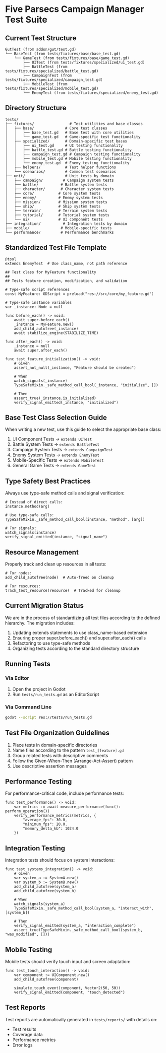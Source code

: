 # Five Parsecs Campaign Manager Test Suite

## Current Test Structure

```
GutTest (from addon/gut/test.gd)
└── BaseTest (from tests/fixtures/base/base_test.gd)
    └── GameTest (from tests/fixtures/base/game_test.gd)
        ├── UITest (from tests/fixtures/specialized/ui_test.gd)
        ├── BattleTest (from tests/fixtures/specialized/battle_test.gd)
        ├── CampaignTest (from tests/fixtures/specialized/campaign_test.gd)
        ├── MobileTest (from tests/fixtures/specialized/mobile_test.gd)
        └── EnemyTest (from tests/fixtures/specialized/enemy_test.gd)
```

## Directory Structure

```
tests/
├── fixtures/                # Test utilities and base classes
│   ├── base/              # Core test classes
│   │   ├── base_test.gd   # Base test with core utilities
│   │   └── game_test.gd   # Game-specific test functionality
│   ├── specialized/       # Domain-specific test bases
│   │   ├── ui_test.gd     # UI testing functionality
│   │   ├── battle_test.gd # Battle testing functionality
│   │   ├── campaign_test.gd # Campaign testing functionality
│   │   ├── mobile_test.gd # Mobile testing functionality
│   │   └── enemy_test.gd  # Enemy testing functionality
│   ├── helpers/           # Test helper functions
│   └── scenarios/         # Common test scenarios
├── unit/                  # Unit tests by domain
│   ├── campaign/         # Campaign system tests
│   ├── battle/          # Battle system tests
│   ├── character/       # Character system tests
│   ├── core/           # Core system tests
│   ├── enemy/          # Enemy system tests
│   ├── mission/        # Mission system tests
│   ├── ship/           # Ship system tests
│   ├── terrain/        # Terrain system tests
│   ├── tutorial/       # Tutorial system tests
│   └── ui/             # UI component tests
├── integration/          # Integration tests by domain
├── mobile/              # Mobile-specific tests
└── performance/         # Performance benchmarks
```

## Standardized Test File Template

```gdscript
@tool
extends EnemyTest  # Use class_name, not path reference

## Test class for MyFeature functionality
##
## Tests feature creation, modification, and validation

# Type-safe script references
const MyFeature: GDScript = preload("res://src/core/my_feature.gd")

# Type-safe instance variables
var _instance: Node = null

func before_each() -> void:
    await super.before_each()
    _instance = MyFeature.new()
    add_child_autofree(_instance)
    await stabilize_engine(STABILIZE_TIME)

func after_each() -> void:
    _instance = null
    await super.after_each()

func test_feature_initialization() -> void:
    # Given
    assert_not_null(_instance, "Feature should be created")
    
    # When
    watch_signals(_instance)
    TypeSafeMixin._safe_method_call_bool(_instance, "initialize", [])
    
    # Then
    assert_true(_instance.is_initialized)
    verify_signal_emitted(_instance, "initialized")
```

## Base Test Class Selection Guide

When writing a new test, use this guide to select the appropriate base class:

1. UI Component Tests → `extends UITest`
2. Battle System Tests → `extends BattleTest`
3. Campaign System Tests → `extends CampaignTest`
4. Enemy System Tests → `extends EnemyTest`
5. Mobile-Specific Tests → `extends MobileTest`
6. General Game Tests → `extends GameTest`

## Type Safety Best Practices

Always use type-safe method calls and signal verification:

```gdscript
# Instead of direct calls:
instance.method(arg)

# Use type-safe calls:
TypeSafeMixin._safe_method_call_bool(instance, "method", [arg])

# For signals:
watch_signals(instance)
verify_signal_emitted(instance, "signal_name")
```

## Resource Management

Properly track and clean up resources in all tests:

```gdscript
# For nodes:
add_child_autofree(node)  # Auto-freed on cleanup

# For resources:
track_test_resource(resource)  # Tracked for cleanup
```

## Current Migration Status

We are in the process of standardizing all test files according to the defined hierarchy. The migration includes:

1. Updating extends statements to use class_name-based extension
2. Ensuring proper super.before_each() and super.after_each() calls
3. Refactoring to use type-safe methods
4. Organizing tests according to the standard directory structure

## Running Tests

### Via Editor
1. Open the project in Godot
2. Run `tests/run_tests.gd` as an EditorScript

### Via Command Line
```bash
godot --script res://tests/run_tests.gd
```

## Test File Organization Guidelines

1. Place tests in domain-specific directories
2. Name files according to the pattern `test_[feature].gd`
3. Group related tests with descriptive comments
4. Follow the Given-When-Then (Arrange-Act-Assert) pattern
5. Use descriptive assertion messages

## Performance Testing

For performance-critical code, include performance tests:

```gdscript
func test_performance() -> void:
    var metrics := await measure_performance(func(): perform_operation())
    verify_performance_metrics(metrics, {
        "average_fps": 30.0,
        "minimum_fps": 20.0,
        "memory_delta_kb": 1024.0
    })
```

## Integration Testing

Integration tests should focus on system interactions:

```gdscript
func test_systems_integration() -> void:
    # Given
    var system_a := SystemA.new()
    var system_b := SystemB.new()
    add_child_autofree(system_a)
    add_child_autofree(system_b)
    
    # When
    watch_signals(system_a)
    TypeSafeMixin._safe_method_call_bool(system_a, "interact_with", [system_b])
    
    # Then
    verify_signal_emitted(system_a, "interaction_complete")
    assert_true(TypeSafeMixin._safe_method_call_bool(system_b, "was_modified", []))
```

## Mobile Testing

Mobile tests should verify touch input and screen adaptation:

```gdscript
func test_touch_interaction() -> void:
    var component := UIComponent.new()
    add_child_autofree(component)
    
    simulate_touch_event(component, Vector2(50, 50))
    verify_signal_emitted(component, "touch_detected")
```

## Test Reports

Test reports are automatically generated in `tests/reports/` with details on:
- Test results
- Coverage data
- Performance metrics
- Error logs 